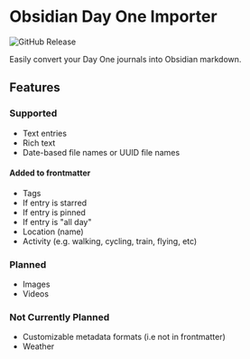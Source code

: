 # Obsidian Day One Importer

![GitHub Release](https://img.shields.io/github/v/release/marcdonald/obsidian-day-one-importer)

Easily convert your Day One journals into Obsidian markdown.

## Features

### Supported

- Text entries
- Rich text
- Date-based file names or UUID file names

#### Added to frontmatter

- Tags
- If entry is starred
- If entry is pinned
- If entry is "all day"
- Location (name)
- Activity (e.g. walking, cycling, train, flying, etc)

### Planned

- Images
- Videos

### Not Currently Planned

- Customizable metadata formats (i.e not in frontmatter)
- Weather
